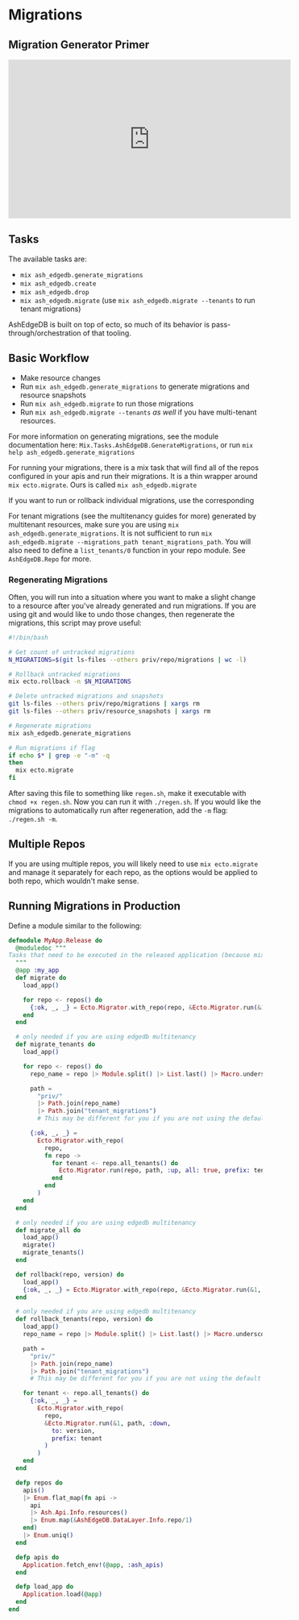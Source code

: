 # Migrations

## Migration Generator Primer

<iframe width="560" height="315" src="https://www.youtube.com/embed/GtsL_lIis4Q?si=5G6-5ckzBEzL4zko" title="YouTube video player" frameborder="0" allow="accelerometer; autoplay; clipboard-write; encrypted-media; gyroscope; picture-in-picture; web-share" allowfullscreen></iframe>

## Tasks

The available tasks are:

- `mix ash_edgedb.generate_migrations`
- `mix ash_edgedb.create`
- `mix ash_edgedb.drop`
- `mix ash_edgedb.migrate` (use `mix ash_edgedb.migrate --tenants` to run tenant migrations)

AshEdgeDB is built on top of ecto, so much of its behavior is pass-through/orchestration of that tooling.

## Basic Workflow

- Make resource changes
- Run `mix ash_edgedb.generate_migrations` to generate migrations and resource snapshots
- Run `mix ash_edgedb.migrate` to run those migrations
- Run `mix ash_edgedb.migrate --tenants` _as well_ if you have multi-tenant resources.

For more information on generating migrations, see the module documentation here:
`Mix.Tasks.AshEdgeDB.GenerateMigrations`, or run `mix help ash_edgedb.generate_migrations`

For running your migrations, there is a mix task that will find all of the repos configured in your apis and run their
migrations. It is a thin wrapper around `mix ecto.migrate`. Ours is called `mix ash_edgedb.migrate`

If you want to run or rollback individual migrations, use the corresponding

For tenant migrations (see the multitenancy guides for more) generated by multitenant resources, make sure you are using
`mix ash_edgedb.generate_migrations`. It is not sufficient to run `mix ash_edgedb.migrate --migrations_path tenant_migrations_path`. You will also need to define a `list_tenants/0` function in your repo module. See `AshEdgeDB.Repo` for more.

### Regenerating Migrations

Often, you will run into a situation where you want to make a slight change to a resource after you've already generated and run migrations. If you are using git and would like to undo those changes, then regenerate the migrations, this script may prove useful:

```bash
#!/bin/bash

# Get count of untracked migrations
N_MIGRATIONS=$(git ls-files --others priv/repo/migrations | wc -l)

# Rollback untracked migrations
mix ecto.rollback -n $N_MIGRATIONS

# Delete untracked migrations and snapshots
git ls-files --others priv/repo/migrations | xargs rm
git ls-files --others priv/resource_snapshots | xargs rm

# Regenerate migrations
mix ash_edgedb.generate_migrations

# Run migrations if flag
if echo $* | grep -e "-m" -q
then
  mix ecto.migrate
fi
```

After saving this file to something like `regen.sh`, make it executable with `chmod +x regen.sh`. Now you can run it with `./regen.sh`. If you would like the migrations to automatically run after regeneration, add the `-m` flag: `./regen.sh -m`.

## Multiple Repos

If you are using multiple repos, you will likely need to use `mix ecto.migrate` and manage it separately for each repo, as the options would
be applied to both repo, which wouldn't make sense.

## Running Migrations in Production

Define a module similar to the following:

```elixir
defmodule MyApp.Release do
  @moduledoc """
Tasks that need to be executed in the released application (because mix is not present in releases).
  """
  @app :my_app
  def migrate do
    load_app()

    for repo <- repos() do
      {:ok, _, _} = Ecto.Migrator.with_repo(repo, &Ecto.Migrator.run(&1, :up, all: true))
    end
  end

  # only needed if you are using edgedb multitenancy
  def migrate_tenants do
    load_app()

    for repo <- repos() do
      repo_name = repo |> Module.split() |> List.last() |> Macro.underscore()

      path =
        "priv/"
        |> Path.join(repo_name)
        |> Path.join("tenant_migrations")
        # This may be different for you if you are not using the default tenant migrations

      {:ok, _, _} =
        Ecto.Migrator.with_repo(
          repo,
          fn repo ->
            for tenant <- repo.all_tenants() do
              Ecto.Migrator.run(repo, path, :up, all: true, prefix: tenant)
            end
          end
        )
    end
  end

  # only needed if you are using edgedb multitenancy
  def migrate_all do
    load_app()
    migrate()
    migrate_tenants()
  end

  def rollback(repo, version) do
    load_app()
    {:ok, _, _} = Ecto.Migrator.with_repo(repo, &Ecto.Migrator.run(&1, :down, to: version))
  end

  # only needed if you are using edgedb multitenancy
  def rollback_tenants(repo, version) do
    load_app()
    repo_name = repo |> Module.split() |> List.last() |> Macro.underscore()

    path =
      "priv/"
      |> Path.join(repo_name)
      |> Path.join("tenant_migrations")
      # This may be different for you if you are not using the default tenant migrations

    for tenant <- repo.all_tenants() do
      {:ok, _, _} =
        Ecto.Migrator.with_repo(
          repo,
          &Ecto.Migrator.run(&1, path, :down,
            to: version,
            prefix: tenant
          )
        )
    end
  end

  defp repos do
    apis()
    |> Enum.flat_map(fn api ->
      api
      |> Ash.Api.Info.resources()
      |> Enum.map(&AshEdgeDB.DataLayer.Info.repo/1)
    end)
    |> Enum.uniq()
  end

  defp apis do
    Application.fetch_env!(@app, :ash_apis)
  end

  defp load_app do
    Application.load(@app)
  end
end
```
